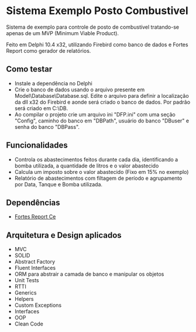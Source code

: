 # Sistema Exemplo Posto Combustivel
 Sistema de exemplo para controle de posto de combustível tratando-se apenas de um MVP (Minimum Viable Product).
 
 Feito em Delphi 10.4 x32, utilizando Firebird como banco de dados e Fortes Report como gerador de relatórios.



## Como testar
- Instale a dependência no Delphi
- Crie o banco de dados usando o arquivo presente em Model\Database\Database.sql. Edite o arquivo para definir a localização da dll x32 do Firebird e aonde será criado o banco de dados. Por padrão será criado em C:\DB.
- Ao compilar o projeto crie um arquivo ini "DFP.ini" com uma seção "Config", caminho do banco em "DBPath", usuário do banco "DBuser" e senha do banco "DBPass".


## Funcionalidades

- Controla os abastecimentos feitos durante cada dia, identificando a bomba utilizada, a quantidade de litros e o valor abastecido
- Calcula um imposto sobre o valor abastecido (Fixo em 15% no exemplo)
- Relatório de abastecimentos com filtagem de período e agrupamento por Data, Tanque e Bomba utilizada. 



## Dependências
-  [Fortes Report Ce](https://github.com/fortesinformatica/fortesreport-ce)
## Arquitetura e Design aplicados
- MVC 
- SOLID 
- Abstract Factory
- Fluent Interfaces
- ORM para abstrair a camada de banco e manipular os objetos
- Unit Tests
- RTTI
- Generics
- Helpers
- Custom Exceptions
- Interfaces
- OOP
- Clean Code
